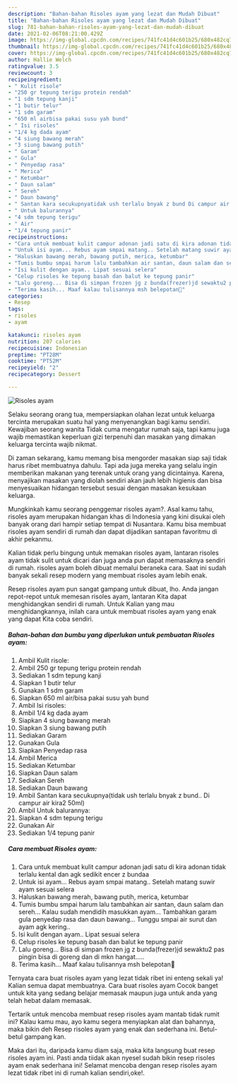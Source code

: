 ```yaml
---
description: "Bahan-bahan Risoles ayam yang lezat dan Mudah Dibuat"
title: "Bahan-bahan Risoles ayam yang lezat dan Mudah Dibuat"
slug: 781-bahan-bahan-risoles-ayam-yang-lezat-dan-mudah-dibuat
date: 2021-02-06T08:21:00.429Z
image: https://img-global.cpcdn.com/recipes/741fc41d4c601b25/680x482cq70/risoles-ayam-foto-resep-utama.jpg
thumbnail: https://img-global.cpcdn.com/recipes/741fc41d4c601b25/680x482cq70/risoles-ayam-foto-resep-utama.jpg
cover: https://img-global.cpcdn.com/recipes/741fc41d4c601b25/680x482cq70/risoles-ayam-foto-resep-utama.jpg
author: Hallie Welch
ratingvalue: 3.5
reviewcount: 3
recipeingredient:
- " Kulit risole"
- "250 gr tepung terigu protein rendah"
- "1 sdm tepung kanji"
- "1 butir telur"
- "1 sdm garam"
- "650 ml airbisa pakai susu yah bund"
- " Isi risoles"
- "1/4 kg dada ayam"
- "4 siung bawang merah"
- "3 siung bawang putih"
- " Garam"
- " Gula"
- " Penyedap rasa"
- " Merica"
- " Ketumbar"
- " Daun salam"
- " Sereh"
- " Daun bawang"
- " Santan kara secukupnyatidak ush terlalu bnyak z bund Di campur air kira2 50ml"
- " Untuk balurannya"
- "4 sdm tepung terigu"
- " Air"
- "1/4 tepung panir"
recipeinstructions:
- "Cara untuk membuat kulit campur adonan jadi satu di kira adonan tidak terlalu kental dan agk sedikit encer z bundaa"
- "Untuk isi ayam... Rebus ayam smpai matang.. Setelah matang suwir ayam sesuai selera"
- "Haluskan bawang merah, bawang putih, merica, ketumbar"
- "Tumis bumbu smpai harum lalu tambahkan air santan, daun salam dan sereh... Kalau sudah mendidih masukkan ayam... Tambahkan garam gula penyedap rasa dan daun bawang... Tunggu smpai air surut dan ayam agk kering.."
- "Isi kulit dengan ayam.. Lipat sesuai selera"
- "Celup risoles ke tepung basah dan balut ke tepung panir"
- "Lalu goreng... Bisa di simpan frozen jg z bunda(frezer)jd sewaktu2 pas pingin bisa di goreng dan di mkn hangat....."
- "Terima kasih... Maaf kalau tulisannya msh belepotan🙏"
categories:
- Resep
tags:
- risoles
- ayam

katakunci: risoles ayam 
nutrition: 207 calories
recipecuisine: Indonesian
preptime: "PT28M"
cooktime: "PT52M"
recipeyield: "2"
recipecategory: Dessert

---
```



![Risoles ayam](https://img-global.cpcdn.com/recipes/741fc41d4c601b25/680x482cq70/risoles-ayam-foto-resep-utama.jpg)

Selaku seorang orang tua, mempersiapkan olahan lezat untuk keluarga tercinta merupakan suatu hal yang menyenangkan bagi kamu sendiri. Kewajiban seorang  wanita Tidak cuma mengatur rumah saja, tapi kamu juga wajib memastikan keperluan gizi terpenuhi dan masakan yang dimakan keluarga tercinta wajib nikmat.

Di zaman  sekarang, kamu memang bisa mengorder masakan siap saji tidak harus ribet membuatnya dahulu. Tapi ada juga mereka yang selalu ingin memberikan makanan yang terenak untuk orang yang dicintainya. Karena, menyajikan masakan yang diolah sendiri akan jauh lebih higienis dan bisa menyesuaikan hidangan tersebut sesuai dengan masakan kesukaan keluarga. 



Mungkinkah kamu seorang penggemar risoles ayam?. Asal kamu tahu, risoles ayam merupakan hidangan khas di Indonesia yang kini disukai oleh banyak orang dari hampir setiap tempat di Nusantara. Kamu bisa membuat risoles ayam sendiri di rumah dan dapat dijadikan santapan favoritmu di akhir pekanmu.

Kalian tidak perlu bingung untuk memakan risoles ayam, lantaran risoles ayam tidak sulit untuk dicari dan juga anda pun dapat memasaknya sendiri di rumah. risoles ayam boleh dibuat memalui beraneka cara. Saat ini sudah banyak sekali resep modern yang membuat risoles ayam lebih enak.

Resep risoles ayam pun sangat gampang untuk dibuat, lho. Anda jangan repot-repot untuk memesan risoles ayam, lantaran Kita dapat menghidangkan sendiri di rumah. Untuk Kalian yang mau menghidangkannya, inilah cara untuk membuat risoles ayam yang enak yang dapat Kita coba sendiri.

<!--inarticleads1-->

##### Bahan-bahan dan bumbu yang diperlukan untuk pembuatan Risoles ayam:

1. Ambil  Kulit risole:
1. Ambil 250 gr tepung terigu protein rendah
1. Sediakan 1 sdm tepung kanji
1. Siapkan 1 butir telur
1. Gunakan 1 sdm garam
1. Siapkan 650 ml air/bisa pakai susu yah bund
1. Ambil  Isi risoles:
1. Ambil 1/4 kg dada ayam
1. Siapkan 4 siung bawang merah
1. Siapkan 3 siung bawang putih
1. Sediakan  Garam
1. Gunakan  Gula
1. Siapkan  Penyedap rasa
1. Ambil  Merica
1. Sediakan  Ketumbar
1. Siapkan  Daun salam
1. Sediakan  Sereh
1. Sediakan  Daun bawang
1. Ambil  Santan kara secukupnya(tidak ush terlalu bnyak z bund.. Di campur air kira2 50ml)
1. Ambil  Untuk balurannya:
1. Siapkan 4 sdm tepung terigu
1. Gunakan  Air
1. Sediakan 1/4 tepung panir




<!--inarticleads2-->

##### Cara membuat Risoles ayam:

1. Cara untuk membuat kulit campur adonan jadi satu di kira adonan tidak terlalu kental dan agk sedikit encer z bundaa
1. Untuk isi ayam... Rebus ayam smpai matang.. Setelah matang suwir ayam sesuai selera
1. Haluskan bawang merah, bawang putih, merica, ketumbar
1. Tumis bumbu smpai harum lalu tambahkan air santan, daun salam dan sereh... Kalau sudah mendidih masukkan ayam... Tambahkan garam gula penyedap rasa dan daun bawang... Tunggu smpai air surut dan ayam agk kering..
1. Isi kulit dengan ayam.. Lipat sesuai selera
1. Celup risoles ke tepung basah dan balut ke tepung panir
1. Lalu goreng... Bisa di simpan frozen jg z bunda(frezer)jd sewaktu2 pas pingin bisa di goreng dan di mkn hangat.....
1. Terima kasih... Maaf kalau tulisannya msh belepotan🙏




Ternyata cara buat risoles ayam yang lezat tidak ribet ini enteng sekali ya! Kalian semua dapat membuatnya. Cara buat risoles ayam Cocok banget untuk kita yang sedang belajar memasak maupun juga untuk anda yang telah hebat dalam memasak.

Tertarik untuk mencoba membuat resep risoles ayam mantab tidak rumit ini? Kalau kamu mau, ayo kamu segera menyiapkan alat dan bahannya, maka bikin deh Resep risoles ayam yang enak dan sederhana ini. Betul-betul gampang kan. 

Maka dari itu, daripada kamu diam saja, maka kita langsung buat resep risoles ayam ini. Pasti anda tiidak akan nyesel sudah bikin resep risoles ayam enak sederhana ini! Selamat mencoba dengan resep risoles ayam lezat tidak ribet ini di rumah kalian sendiri,oke!.

